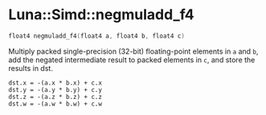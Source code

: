 # Luna::Simd::negmuladd_f4

```c++
float4 negmuladd_f4(float4 a, float4 b, float4 c)
```

Multiply packed single-precision (32-bit) floating-point elements in `a` and `b`, add the negated intermediate result to packed elements in `c`, and store the results in dst. 


```
dst.x = -(a.x * b.x) + c.x
dst.y = -(a.y * b.y) + c.y
dst.z = -(a.z * b.z) + c.z
dst.w = -(a.w * b.w) + c.w
```


